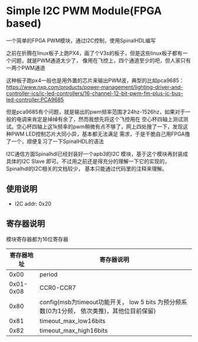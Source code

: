 Simple I2C PWM Module(FPGA based)
============

一个简单的FPGA PWM模块，通过I2C控制，使用SpinalHDL编写

之前在折腾在linux板子上跑PX4，画了个V3s的板子，但是这些linux板子都有一个问题，就是PWM通道太少了，
像用在飞控上，四个通道至少的吧，但人家只有一两个PWM通道

这种板子跑px4一般也是用外置的芯片来输出PWM波，典型的比如pca9685：https://www.nxp.com/products/power-management/lighting-driver-and-controller-ics/ic-led-controllers/16-channel-12-bit-pwm-fm-plus-ic-bus-led-controller:PCA9685

但是pca9685有个问题，就是输出的pwm频率范围才24hz-1526hz，如果对于一般的电调来肯定是绰绰有余了，然而我想先将这个飞控用在
空心杯四轴上测试测试。空心杯四轴上这1k频率的pwm稍微有点不够了，网上四处搜了一下，发现这种PWM LED控制芯片大同小异，基本都无法满足
需求，于是干脆自己用FPGA撸了一个，顺便复习了一下SpinalHDL的语法

I2C通信方面Spinalhdl已经封装好一个apb3的I2C 模块，基于这个模块再封装成具体的I2C Slave 即可。不过用之前还是得充分的理解一下它的实现的，Spinalhdl的I2C相关的文档较少，
基本只能通过代码里的注释来理解。


## 使用说明
- I2C addr: 0x20

## 寄存器说明

模块寄存器都为16位寄存器

|  寄存器地址   | 寄存器说明  |
|  ----  | ----  |
| 0x00  | period |
| 0x01-0x08  | CCR0-CCR7 |
| 0x80 | config(msb为timeout功能开关， low 5 bits 为预分频系数(0为1分频， 依次类推)，其他位目前保留) | 
| 0x81 | timeout_max_low16bits |
| 0x82 | timeout_max_high16bits |



